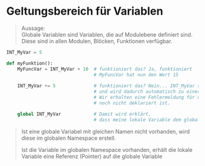 # Geltungsbereich für Variablen

> Aussage:  
> Globale Variablen sind Variablen, die auf Modulebene definiert sind.  
> Diese sind in allen Modulen, Blöcken, Funktionen verfügbar.

```python
INT_MyVar = 5

def myFunktion():
    MyFuncVar = INT_MyVar + 10  # funktioniert das? Ja, funktioniert
                                # MyFuncVar hat nun den Wert 15
    
    INT_MyVar += 5              # funktioniert das? Nein... INT_MyVar steht LINKS vom Gleichheitszeichen
                                # und wird dadurch automatisch zu einer lokalen Variablen.
                                # Wir erhalten eine Fehlermeldung für die Addition, da die lokale Variable
                                # noch nicht deklariert ist.

    global INT_MyVar            # Damit wird erklärt, 
                                # dass meine lokale Variable dem globalen Namensraum zugeordnet werden soll.
```
> Ist eine globale Variabel mit gleichen Namen nicht vorhanden, wird diese im globalen Namespace erstell.  
> 
> Ist die Variable im globalen Namespace vorhanden, 
> erhält die lokale Variable eine Referenz (Pointer) auf die globale Variable
